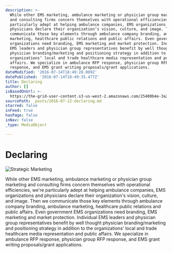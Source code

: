 ```yaml
---
description: >-
  While other EMS marketing, ambulance marketing or physician group marketing
  and consulting firms concern themselves with operational efficiencies, we’re
  particularly adept at helping ambulance companies, EMS organizations and
  physicians declare their organization’s vision, culture, and image. Then we
  communicate those key elements through ambulance company branding, ambulance
  marketing, healthcare public relations and public affairs. Even government EMS
  organizations need branding, EMS marketing and market protection. Individual
  EMS leaders and physician group representatives benefit by well thought
  physician branding/marketing and positioning strategy in addition to the
  organizations’ local and trade healthcare media representation and public
  affairs. We specialize in ambulance RFP response, physician group RFP
  response, and EMS grant writing proposals/grant applications.
dateModified: '2016-07-14T18:49:28.009Z'
datePublished: '2016-07-14T18:49:35.477Z'
title: Declaring
author: []
isBasedOnUrl: >-
  https://the-grid-user-content.s3-us-west-2.amazonaws.com/25400b4e-3a2f-4f18-a598-2ccc7384a085.jpg
sourcePath: _posts/2016-07-12-declaring.md
starred: false
inFeed: true
hasPage: false
inNav: false
_type: MediaObject

---
```

# Declaring
![Strategic Marketing](https://imgflo.herokuapp.com/graph/vahj1ThiexotieMo/57410c408f0eaad540dad037c96c6e08/croprotate.jpg?cropheight=2847&cropwidth=4288&degrees=0&input=https%3A%2F%2Fthe-grid-user-content.s3-us-west-2.amazonaws.com%2F25400b4e-3a2f-4f18-a598-2ccc7384a085.jpg&x=0&y=0)

While other EMS marketing, ambulance marketing or physician group marketing and consulting firms concern themselves with operational efficiencies, we're particularly adept at helping ambulance companies, EMS organizations and physicians declare their organization's vision, culture, and image. Then we communicate those key elements through ambulance company branding, ambulance marketing, healthcare public relations and public affairs. Even government EMS organizations need branding, EMS marketing and market protection. Individual EMS leaders and physician group representatives benefit by well thought physician branding/marketing and positioning strategy in addition to the organizations' local and trade healthcare media representation and public affairs. We specialize in ambulance RFP response, physician group RFP response, and EMS grant writing proposals/grant applications.